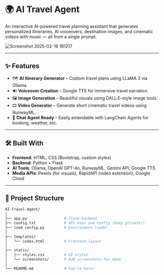 # 🌍 AI Travel Agent

An interactive AI-powered travel planning assistant that generates personalized itineraries, AI voiceovers, destination images, and cinematic videos with music — all from a single prompt.

![Screenshot 2025-02-16 161217](https://github.com/user-attachments/assets/8575e242-3413-446d-b74d-74c2ea75ba37)


---

## ✨ Features

- 🗺️ **AI Itinerary Generator** – Custom travel plans using LLaMA 3 via Ollama.
- 🔊 **Voiceover Creation** – Google TTS for immersive travel narration.
- 🖼️ **Image Generation** – Beautiful visuals using DALL·E-style image tools.
- 🎞️ **Video Generator** – Generate short cinematic travel videos using RunwayML.
- 🤖 **Chat Agent Ready** – Easily extendable with LangChain Agents for booking, weather, etc.

---

## 🛠️ Built With

- **Frontend**: HTML, CSS (Bootstrap, custom styles)
- **Backend**: Python + Flask
- **AI Tools**: Ollama, OpenAI GPT-4o, RunwayML, Gemini API, Google TTS
- **Media APIs**: Pexels (for visuals), RapidAPI (video extension), Google Cloud

---

## 📁 Project Structure

```bash
AI-Travel-Agent/
│
├── app.py                 # Flask backend
├── config.txt             # API keys and config (keep private!)
├── load_config.py         # Environment loader
│
├── templates/
│   └── index.html         # Frontend layout
│
├── static/
│   ├── styles.css         # UI styles
│   └── screenshots/       # Add screenshots for demo
│
└── README.md              # You're here!
